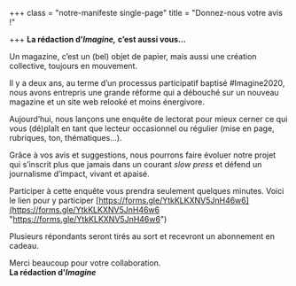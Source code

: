 +++
class = "notre-manifeste single-page"
title = "Donnez-nous votre avis !"

+++
**La rédaction d’_Imagine,_ c’est aussi vous…**

Un magazine, c’est un (bel) objet de papier, mais aussi une création collective, toujours en mouvement.

Il y a deux ans, au terme d’un processus participatif baptisé #Imagine2020, nous avons entrepris une grande réforme qui a débouché sur un nouveau magazine et un site web relooké et moins énergivore.

Aujourd’hui, nous lançons une enquête de lectorat pour mieux cerner ce qui vous (dé)plaît en tant que lecteur occasionnel ou régulier (mise en page, rubriques, ton, thématiques…).

Grâce à vos avis et suggestions, nous pourrons faire évoluer notre projet qui s’inscrit plus que jamais dans un courant _slow press_ et défend un journalisme d’impact, vivant et apaisé.

Participer à cette enquête vous prendra seulement quelques minutes. Voici le lien pour y participer [https://forms.gle/YtkKLKXNV5JnH46w6](https://forms.gle/YtkKLKXNV5JnH46w6 "https://forms.gle/YtkKLKXNV5JnH46w6")

Plusieurs répondants seront tirés au sort et recevront un abonnement en cadeau.

Merci beaucoup pour votre collaboration.  
**La rédaction d'_Imagine_**